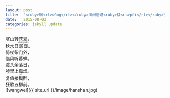```yaml
---
layout: post
title:  "<ruby>辋<rt>wǎng</rt></ruby>川闲居赠<ruby>裴<rt>péi</rt></ruby>秀才<ruby>迪<rt>dí</rt></ruby> --- 唐&middot;王维"
date:   2015-08-03
categories: jekyll update
---  
```

寒山转苍翠，  
秋水日<ruby>潺<rt>chán</rt>湲<rt>yuán</rt></ruby>。  
倚杖柴门外，  
临风听暮蝉。  
渡头余落日，  
墟里上孤烟。    
复值接<ruby>舆<rt>yú</rt></ruby>醉，   
狂歌五柳前。  
![wangwei]({{ site.url }}/image/hanshan.jpg)